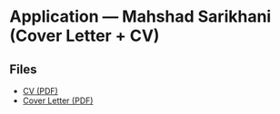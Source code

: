 # Application — Mahshad Sarikhani (Cover Letter + CV)

## Files
- [CV (PDF)](./CV_MahshadSarikhani_K.pdf)
- [Cover Letter (PDF)](./Cover_Letter_MahshadSarikhani_K.pdf)

